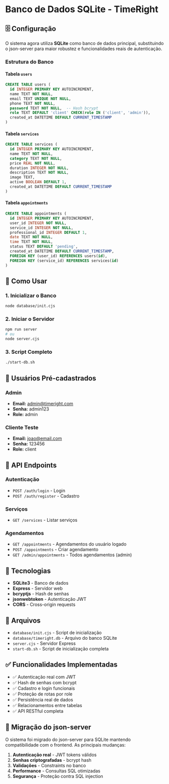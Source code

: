 # Banco de Dados SQLite - TimeRight

## 🗄️ Configuração

O sistema agora utiliza **SQLite** como banco de dados principal, substituindo o json-server para maior robustez e funcionalidades reais de autenticação.

### Estrutura do Banco

#### Tabela `users`
```sql
CREATE TABLE users (
  id INTEGER PRIMARY KEY AUTOINCREMENT,
  name TEXT NOT NULL,
  email TEXT UNIQUE NOT NULL,
  phone TEXT NOT NULL,
  password TEXT NOT NULL,  -- Hash bcrypt
  role TEXT DEFAULT 'client' CHECK(role IN ('client', 'admin')),
  created_at DATETIME DEFAULT CURRENT_TIMESTAMP
)
```

#### Tabela `services`
```sql
CREATE TABLE services (
  id INTEGER PRIMARY KEY AUTOINCREMENT,
  name TEXT NOT NULL,
  category TEXT NOT NULL,
  price REAL NOT NULL,
  duration INTEGER NOT NULL,
  description TEXT NOT NULL,
  image TEXT,
  active BOOLEAN DEFAULT 1,
  created_at DATETIME DEFAULT CURRENT_TIMESTAMP
)
```

#### Tabela `appointments`
```sql
CREATE TABLE appointments (
  id INTEGER PRIMARY KEY AUTOINCREMENT,
  user_id INTEGER NOT NULL,
  service_id INTEGER NOT NULL,
  professional_id INTEGER DEFAULT 1,
  date TEXT NOT NULL,
  time TEXT NOT NULL,
  status TEXT DEFAULT 'pending',
  created_at DATETIME DEFAULT CURRENT_TIMESTAMP,
  FOREIGN KEY (user_id) REFERENCES users(id),
  FOREIGN KEY (service_id) REFERENCES services(id)
)
```

## 🚀 Como Usar

### 1. Inicializar o Banco
```bash
node database/init.cjs
```

### 2. Iniciar o Servidor
```bash
npm run server
# ou
node server.cjs
```

### 3. Script Completo
```bash
./start-db.sh
```

## 🔐 Usuários Pré-cadastrados

### Admin
- **Email:** admin@timeright.com
- **Senha:** admin123
- **Role:** admin

### Cliente Teste
- **Email:** joao@email.com
- **Senha:** 123456
- **Role:** client

## 📡 API Endpoints

### Autenticação
- `POST /auth/login` - Login
- `POST /auth/register` - Cadastro

### Serviços
- `GET /services` - Listar serviços

### Agendamentos
- `GET /appointments` - Agendamentos do usuário logado
- `POST /appointments` - Criar agendamento
- `GET /admin/appointments` - Todos agendamentos (admin)

## 🔧 Tecnologias

- **SQLite3** - Banco de dados
- **Express** - Servidor web
- **bcryptjs** - Hash de senhas
- **jsonwebtoken** - Autenticação JWT
- **CORS** - Cross-origin requests

## 📁 Arquivos

- `database/init.cjs` - Script de inicialização
- `database/timeright.db` - Arquivo do banco SQLite
- `server.cjs` - Servidor Express
- `start-db.sh` - Script de inicialização completa

## ✅ Funcionalidades Implementadas

- ✅ Autenticação real com JWT
- ✅ Hash de senhas com bcrypt
- ✅ Cadastro e login funcionais
- ✅ Proteção de rotas por role
- ✅ Persistência real de dados
- ✅ Relacionamentos entre tabelas
- ✅ API RESTful completa

## 🔄 Migração do json-server

O sistema foi migrado do json-server para SQLite mantendo compatibilidade com o frontend. As principais mudanças:

1. **Autenticação real** - JWT tokens válidos
2. **Senhas criptografadas** - bcrypt hash
3. **Validações** - Constraints no banco
4. **Performance** - Consultas SQL otimizadas
5. **Segurança** - Proteção contra SQL injection